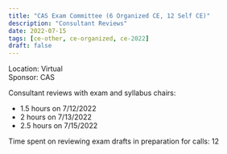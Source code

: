 ```yaml
---
title: "CAS Exam Committee (6 Organized CE, 12 Self CE)"
description: "Consultant Reviews"
date: 2022-07-15
tags: [ce-other, ce-organized, ce-2022]
draft: false
---
```


Location: Virtual  
Sponsor: CAS

Consultant reviews with exam and syllabus chairs:  
* 1.5 hours on 7/12/2022  
* 2 hours on 7/13/2022  
* 2.5 hours on 7/15/2022  

Time spent on reviewing exam drafts in preparation for calls: 12